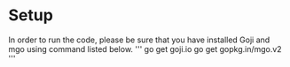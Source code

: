 # Setup 
In order to run the code, please be sure that you have installed Goji and mgo using command listed below.
'''
go get goji.io
go get gopkg.in/mgo.v2
'''
